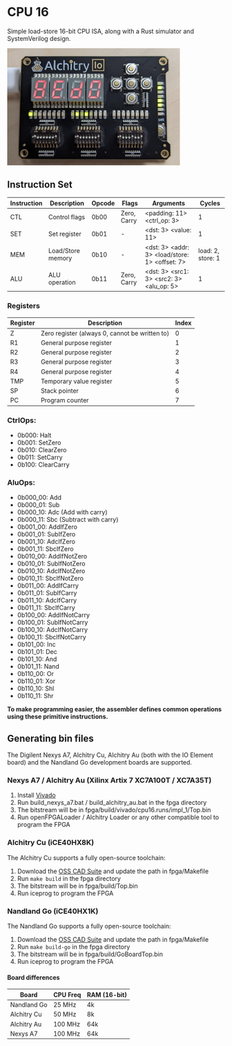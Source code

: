 # CPU 16

Simple load-store 16-bit CPU ISA, along with a Rust simulator and SystemVerilog
design.

<img src="res/cpu16.png" alt="CPU16 Running on an Alchitry Au" width="400">

## Instruction Set

| Instruction | Description       | Opcode | Flags       | Arguments                                      | Cycles            |
| ----------- | ----------------- | ------ | ----------- | ---------------------------------------------- | ----------------- |
| CTL         | Control flags     | 0b00   | Zero, Carry | <padding: 11> <ctrl_op: 3>                     | 1                 |
| SET         | Set register      | 0b01   | -           | <dst: 3> <value: 11>                           | 1                 |
| MEM         | Load/Store memory | 0b10   | -           | <dst: 3> <addr: 3> <load/store: 1> <offset: 7> | load: 2, store: 1 |
| ALU         | ALU operation     | 0b11   | Zero, Carry | <dst: 3> <src1: 3> <src2: 3> <alu_op: 5>       | 1                 |

### Registers

| Register | Description                                    | Index |
| -------- | ---------------------------------------------- | ----- |
| Z        | Zero register (always 0, cannot be written to) | 0     |
| R1       | General purpose register                       | 1     |
| R2       | General purpose register                       | 2     |
| R3       | General purpose register                       | 3     |
| R4       | General purpose register                       | 4     |
| TMP      | Temporary value register                       | 5     |
| SP       | Stack pointer                                  | 6     |
| PC       | Program counter                                | 7     |

### CtrlOps:

- 0b000: Halt
- 0b001: SetZero
- 0b010: ClearZero
- 0b011: SetCarry
- 0b100: ClearCarry

### AluOps:

- 0b000_00: Add
- 0b000_01: Sub
- 0b000_10: Adc (Add with carry)
- 0b000_11: Sbc (Subtract with carry)
- 0b001_00: AddIfZero
- 0b001_01: SubIfZero
- 0b001_10: AdcIfZero
- 0b001_11: SbcIfZero
- 0b010_00: AddIfNotZero
- 0b010_01: SubIfNotZero
- 0b010_10: AdcIfNotZero
- 0b010_11: SbcIfNotZero
- 0b011_00: AddIfCarry
- 0b011_01: SubIfCarry
- 0b011_10: AdcIfCarry
- 0b011_11: SbcIfCarry
- 0b100_00: AddIfNotCarry
- 0b100_01: SubIfNotCarry
- 0b100_10: AdcIfNotCarry
- 0b100_11: SbcIfNotCarry
- 0b101_00: Inc
- 0b101_01: Dec
- 0b101_10: And
- 0b101_11: Nand
- 0b110_00: Or
- 0b110_01: Xor
- 0b110_10: Shl
- 0b110_11: Shr

**To make programming easier, the assembler defines common operations using
these primitive instructions.**

## Generating bin files

The Digilent Nexys A7, Alchitry Cu, Alchitry Au (both with the IO Element board)
and the Nandland Go development boards are supported.

### Nexys A7 / Alchitry Au (Xilinx Artix 7 XC7A100T / XC7A35T)

1. Install [Vivado](https://alchitry.com/tutorials/setup/vivado/)
2. Run build_nexys_a7.bat / build_alchitry_au.bat in the fpga directory
3. The bitstream will be in fpga/build/vivado/cpu16.runs/impl_1/Top.bin
4. Run openFPGALoader / Alchitry Loader or any other compatible tool to program
   the FPGA

### Alchitry Cu (iCE40HX8K)

The Alchitry Cu supports a fully open-source toolchain:

1. Download the [OSS CAD Suite](https://github.com/YosysHQ/oss-cad-suite-build)
   and update the path in fpga/Makefile
2. Run `make build` in the fpga directory
3. The bitstream will be in fpga/build/Top.bin
4. Run iceprog to program the FPGA

### Nandland Go (iCE40HX1K)

The Nandland Go supports a fully open-source toolchain:

1. Download the [OSS CAD Suite](https://github.com/YosysHQ/oss-cad-suite-build)
   and update the path in fpga/Makefile
2. Run `make build-go` in the fpga directory
3. The bitstream will be in fpga/build/GoBoardTop.bin
4. Run iceprog to program the FPGA

#### Board differences

| Board       | CPU Freq | RAM (16-bit) |
| ----------- | -------- | ------------ |
| Nandland Go | 25 MHz   | 4k           |
| Alchitry Cu | 50 MHz   | 8k           |
| Alchitry Au | 100 MHz  | 64k          |
| Nexys A7    | 100 MHz  | 64k          |
